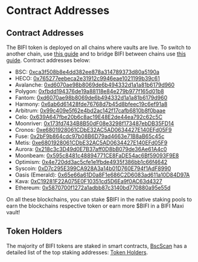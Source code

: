 # Contract Addresses

## Contract Addresses

The BIFI token is deployed on all chains where vaults are live. To switch to another chain, use [this guide](../../faq/how-to-guides/how-to-add-and-switch-networks-on-beefy-finance.md) and to bridge BIFI between chains use [this guide](../../faq/how-to-guides/how-to-bridge-bifi-cross-chain.md). Contract addresses below:

* BSC: [0xca3f508b8e4dd382ee878a314789373d80a5190a](https://bscscan.com/token/0xca3f508b8e4dd382ee878a314789373d80a5190a)
* HECO: [0x765277eebeca2e31912c9946eae1021199b39c61](https://hecoinfo.com/token/0x765277eebeca2e31912c9946eae1021199b39c61)
* Avalanche: [0xd6070ae98b8069de6b494332d1a1a81b6179d960](https://snowtrace.io/token/0xd6070ae98b8069de6b494332d1a1a81b6179d960)
* Polygon: [0xfbdd194376de19a88118e84e279b977f165d01b8](https://polygonscan.com/token/0xFbdd194376de19a88118e84E279b977f165d01b8)
* Fantom: [0xd6070ae98b8069de6b494332d1a1a81b6179d960](https://ftmscan.com/token/0xd6070ae98b8069de6b494332d1a1a81b6179d960)
* Harmony: [0x6ab6d61428fde76768d7b45d8bfeec19c6ef91a8](https://explorer.harmony.one/address/0x6ab6d61428fde76768d7b45d8bfeec19c6ef91a8)
* Arbitrum: [0x99c409e5f62e4bd2ac142f17cafb6810b8f0baae](https://arbiscan.io/token/0x99c409e5f62e4bd2ac142f17cafb6810b8f0baae)
* Celo: [0x639A647fbe20b6c8ac19E48E2de44ea792c62c5C](https://explorer.celo.org/token/0x639A647fbe20b6c8ac19E48E2de44ea792c62c5C/token-transfers)
* Moonriver: [0x173fd7434B8B50dF08e3298f173487ebDB35FD14](https://moonriver.moonscan.io/token/0x173fd7434B8B50dF08e3298f173487ebDB35FD14)
* Cronos: [0xe6801928061CDbE32AC5AD0634427E140EFd05F9](https://cronoscan.com/token/0xe6801928061CDbE32AC5AD0634427E140EFd05F9)
* Fuse: [0x2bF9b864cdc97b08B6D79ad4663e71B8aB65c45c](https://explorer.fuse.io/token/0x2bF9b864cdc97b08B6D79ad4663e71B8aB65c45c/token-transfers)
* Metis: [0xe6801928061CDbE32AC5AD0634427E140EFd05F9](https://andromeda-explorer.metis.io/token/0xe6801928061CDbE32AC5AD0634427E140EFd05F9/token-transfers)
* Aurora: [0x218c3c3D49d0E7B37aff0D8bB079de36Ae61A4c0](https://explorer.mainnet.aurora.dev/token/0x218c3c3D49d0E7B37aff0D8bB079de36Ae61A4c0/token-transfers)
* Moonbeam: [0x595c8481c48894771CE8FaDE54ac6Bf59093F9E8](https://moonscan.io/token/0x595c8481c48894771ce8fade54ac6bf59093f9e8)
* Optimism: [0x4e720dd3ac5cfe1e1fbde4935f386bb1c66f4642](https://optimistic.etherscan.io/token/0x4e720dd3ac5cfe1e1fbde4935f386bb1c66f4642)
* Syscoin: [0xD7c295E399CA928A3a14b01D760E794f1AdF8990](https://explorer.syscoin.org/address/0xD7c295E399CA928A3a14b01D760E794f1AdF8990/transactions)
* Oasis (Emerald): [0x65e66a61D0a8F1e686C2D6083ad611a10D84D97A](https://explorer.emerald.oasis.dev/address/0x65e66a61D0a8F1e686C2D6083ad611a10D84D97A/transactions)
* Kava: [0xC19281F22A075E0F10351cd5D6Ea9f0AC63d4327](https://explorer.kava.io/address/0xC19281F22A075E0F10351cd5D6Ea9f0AC63d4327/transactions)
* Ethereum: [0x5870700f1272a1adbb87c3140bd770880a95e55d](https://etherscan.io/token/0x5870700f1272a1adbb87c3140bd770880a95e55d)

On all these blockchains, you can stake $BIFI in the native staking pools to earn the blockchains respective token or earn more $BIFI in a BIFI Maxi vault!

## Token Holders

The majority of BIFI tokens are staked in smart contracts, [BscScan](https://bscscan.com/) has a detailed list of the top staking addresses: [Token Holders](https://bscscan.com/token/tokenholderchart/0xca3f508b8e4dd382ee878a314789373d80a5190a).
